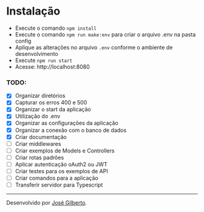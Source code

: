 
# Instalação

* Execute o comando `npm install`
* Execute o comando `npm run make:env` para criar o arquivo .env na pasta config
* Aplique as alterações no arquivo `.env` conforme o ambiente de desenvolvimento
* Execute `npm run start`
* Acesse: http://localhost:8080

### TODO:

* [x] Organizar diretórios  
* [x] Capturar os erros 400 e 500  
* [x] Organizar o start da aplicação
* [x] Utilização do .env
* [x] Organizar as configurações da aplicação
* [x] Organizar a conexão com o banco de dados
* [x] Criar documentação
* [ ] Criar middlewares
* [ ] Criar exemplos de Models e Controllers
* [ ] Criar rotas padrões
* [ ] Aplicar autenticação oAuth2 ou JWT
* [ ] Criar testes para os exemplos de API
* [ ] Criar comandos para a aplicação
* [ ] Transferir servidor para Typescript

---
Desenvolvido por [José Gilberto](https://github.com/jose-gilberto).